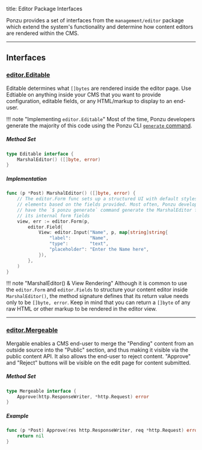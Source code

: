 title: Editor Package Interfaces

Ponzu provides a set of interfaces from the `management/editor` package which 
extend the system's functionality and determine how content editors are rendered 
within the CMS.

---

## Interfaces

### [editor.Editable](https://godoc.org/github.com/rpdict/ponzu/management/editor#Editable)

Editable determines what `[]bytes` are rendered inside the editor page. Use 
Edtiable on anything inside your CMS that you want to provide configuration, editable 
fields, or any HTML/markup to display to an end-user.

!!! note "Implementing `editor.Editable`"
    Most of the time, Ponzu developers generate the majority of this code using 
    the Ponzu CLI [`generate` command](/CLI/Usage).

##### Method Set

```go
type Editable interface {
    MarshalEditor() ([]byte, error)
}
```

##### Implementation

```go
func (p *Post) MarshalEditor() ([]byte, error) {
    // The editor.Form func sets up a structured UI with default styles and form
    // elements based on the fields provided. Most often, Ponzu developers will
    // have the `$ ponzu generate` command generate the MarshalEditor func and 
    // its internal form fields
    view, err := editor.Form(p,
		editor.Field{
			View: editor.Input("Name", p, map[string]string{
				"label":       "Name",
				"type":        "text",
				"placeholder": "Enter the Name here",
			}),
		},
    )
}
```

!!! note "MarshalEditor() & View Rendering"
    Although it is common to use the `editor.Form` and `editor.Fields` to structure your content editor inside `MarshalEditor()`, the method signature defines that its return value needs only to be `[]byte, error`. Keep in mind that you can return a `[]byte` of any raw HTML or other markup to be rendered in the editor view.

---

### [editor.Mergeable](https://godoc.org/github.com/rpdict/ponzu/management/editor#Mergeable)

Mergable enables a CMS end-user to merge the "Pending" content from an outside source into the "Public" section, and thus making it visible via the public content API. It also allows the end-user to reject content. "Approve" and "Reject" buttons will be visible on the edit page for content submitted.

##### Method Set
```go
type Mergeable interface {
    Approve(http.ResponseWriter, *http.Request) error
}
```

##### Example
```go
func (p *Post) Approve(res http.ResponseWriter, req *http.Request) error {
    return nil
}
```
